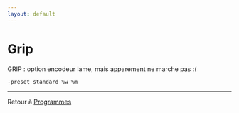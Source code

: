 ```yaml
---
layout: default
---
```


# Grip

GRIP : option encodeur lame, mais apparement ne marche pas :(

`-preset standard %w %m`

------------------------------------------------------------------------

Retour à [Programmes](Programmes)
